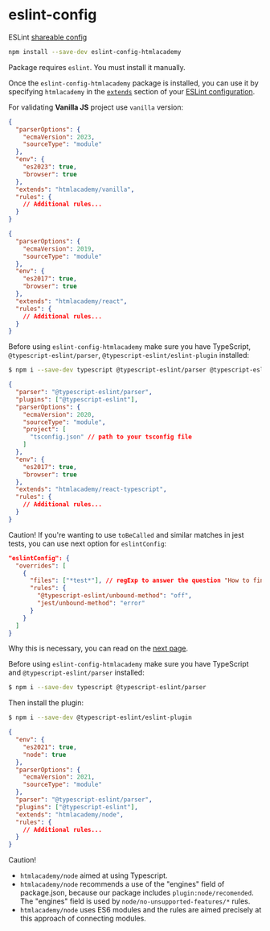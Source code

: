 # eslint-config

ESLint [shareable config](http://eslint.org/docs/developer-guide/shareable-configs.html) 


```bash
npm install --save-dev eslint-config-htmlacademy
```

Package requires `eslint`. You must install it manually.


Once the `eslint-config-htmlacademy` package is installed, you can use it by specifying `htmlacademy` in the [`extends`](http://eslint.org/docs/user-guide/configuring#extending-configuration-files) section of your [ESLint configuration](http://eslint.org/docs/user-guide/configuring).

For validating **Vanilla JS** project use `vanilla` version:

```json
{
  "parserOptions": {
    "ecmaVersion": 2023,
    "sourceType": "module"
  },
  "env": {
    "es2023": true,
    "browser": true
  },
  "extends": "htmlacademy/vanilla",
  "rules": {
    // Additional rules...
  }
}
```


```json
{
  "parserOptions": {
    "ecmaVersion": 2019,
    "sourceType": "module"
  },
  "env": {
    "es2017": true,
    "browser": true
  },
  "extends": "htmlacademy/react",
  "rules": {
    // Additional rules...
  }
}
```


Before using `eslint-config-htmlacademy` make sure you have TypeScript, `@typescript-eslint/parser`, `@typescript-eslint/eslint-plugin` installed:

```bash
$ npm i --save-dev typescript @typescript-eslint/parser @typescript-eslint/eslint-plugin
```

```json
{
  "parser": "@typescript-eslint/parser",
  "plugins": ["@typescript-eslint"],
  "parserOptions": {
    "ecmaVersion": 2020,
    "sourceType": "module",
    "project": [
      "tsconfig.json" // path to your tsconfig file
    ]
  },
  "env": {
    "es2017": true,
    "browser": true
  },
  "extends": "htmlacademy/react-typescript",
  "rules": {
    // Additional rules...
  }
}
```


Caution! If you're wanting to use `toBeCalled` and similar matches in jest tests, you can use next option for `eslintConfig`:

```json
"eslintConfig": {
  "overrides": [
    {
      "files": ["*test*"], // regExp to answer the question "How to find your tests?"
      "rules": {
        "@typescript-eslint/unbound-method": "off",
        "jest/unbound-method": "error"
      }
    }
  ]
}
```

Why this is necessary, you can read on the [next page](https://github.com/jest-community/eslint-plugin-jest/blob/main/docs/rules/unbound-method.md).



Before using `eslint-config-htmlacademy` make sure you have TypeScript and `@typescript-eslint/parser` installed:

```bash
$ npm i --save-dev typescript @typescript-eslint/parser
```

Then install the plugin:

```bash
$ npm i --save-dev @typescript-eslint/eslint-plugin
```

```json
{
  "env": {
    "es2021": true,
    "node": true
  },
  "parserOptions": {
    "ecmaVersion": 2021,
    "sourceType": "module"
  },
  "parser": "@typescript-eslint/parser",
  "plugins": ["@typescript-eslint"],
  "extends": "htmlacademy/node",
  "rules": {
    // Additional rules...
  }
}
```

Caution!
- `htmlacademy/node` aimed at using Typescript.
- `htmlacademy/node` recommends a use of the "engines" field of package.json, because our package includes `plugin:node/recomended`. The "engines" field is used by `node/no-unsupported-features/*` rules.
- `htmlacademy/node` uses ES6 modules and the rules are aimed precisely at this approach of connecting modules.
